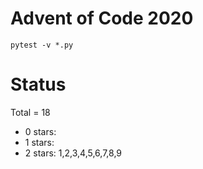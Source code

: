 Advent of Code 2020
===================

```pytest -v *.py```

Status
======

Total = 18

- 0 stars:
- 1 stars:
- 2 stars: 1,2,3,4,5,6,7,8,9